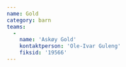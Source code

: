 ```yaml
---
name: Gold
category: barn
teams:
  -
    name: 'Askøy Gold'
    kontaktperson: 'Ole-Ivar Guleng'
    fiksid: '19566'
---
```

